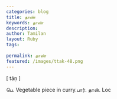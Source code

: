 ```yaml
---
categories: blog
title: தாண்
keywords: தாண்
description: 
author: Tamilan
layout: Ruby
tags: 
 
permalink: தாண்
featured: /images/ttak-48.png
---
```

  
[ tāṇ ]  
  
பெ. Vegetable piece in curry.பார். தான். Loc